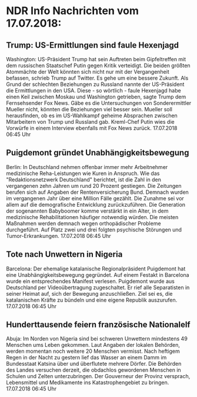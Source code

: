 # NDR Info Nachrichten vom 17.07.2018:


## Trump: US-Ermittlungen sind faule Hexenjagd
Washington:   US-Präsident Trump hat sein Auftreten beim Gipfeltreffen mit dem russischen Staatschef Putin gegen Kritik verteidigt. Die beiden größten Atommächte der Welt könnten sich nicht nur mit der Vergangenheit befassen, schrieb Trump auf Twitter. Es gehe um eine bessere Zukunft. Als Grund der schlechten Beziehungen zu Russland nannte der US-Präsident die Ermittlungen in den USA. Diese - so wörtlich - faule Hexenjagd habe einen Keil zwischen Moskau und Washington getrieben, sagte Trump dem Fernsehsender Fox News. Gäbe es die Untersuchungen von Sonderermittler Mueller nicht, könnten die Beziehungen viel besser sein. Mueller soll herausfinden, ob es im US-Wahlkampf geheime Absprachen zwischen Mitarbeitern von Trump und Russland gab. Kreml-Chef Putin wies die Vorwürfe in einem Interview ebenfalls mit Fox News zurück. 17.07.2018 06:45 Uhr 

## Puigdemont gründet Unabhängigkeitsbewegung
Berlin: In Deutschland nehmen offenbar immer mehr Arbeitnehmer medizinische Reha-Leistungen wie Kuren in Anspruch. Wie das "Redaktionsnetzwerk Deutschland" berichtet, ist die Zahl in den vergangenen zehn Jahren um rund 20 Prozent gestiegen. Die Zeitungen berufen sich auf Angaben der Rentenversicherung Bund. Demnach wurden im vergangenen Jahr über eine Million Fälle gezählt. Die Zunahme sei vor allem auf die demografische Entwicklung zurückzuführen. Die Generation der sogenannten Babyboomer komme verstärkt in ein Alter, in dem medizinische Rehabilitationen häufiger notwendig würden. Die meisten Maßnahmen werden demnach wegen orthopädischer Probleme durchgeführt. Auf Platz zwei und drei folgten psychische Störungen und Tumor-Erkrankungen. 17.07.2018 06:45 Uhr 

## Tote nach Unwettern in Nigeria
Barcelona: Der ehemalige katalanische Regionalpräsident Puigdemont hat eine Unabhängigkeitsbewegung gegründet. Auf einem Festakt in Barcelona wurde ein entsprechendes Manifest verlesen. Puigdemont wurde aus Deutschland per Videoübertragung zugeschaltet. Er rief alle Separatisten in seiner Heimat auf, sich der Bewegung anzuschließen. Ziel sei es, die katalanischen Kräfte zu bündeln und eine eigene Republik auszurufen. 17.07.2018 06:45 Uhr 

## Hunderttausende feiern französische Nationalelf
Abuja: 	Im Norden von Nigeria sind bei schweren Unwettern mindestens 49 Menschen ums Leben gekommen. Laut Angaben der lokalen Behörden, werden momentan noch weitere 20 Menschen vermisst. Nach heftigem Regen in der Nacht zu gestern lief das Wasser an einem Damm im Bundesstaat Katsina über und überflutete mehrere Dörfer. Die Behörden des Landes versuchen derzeit, die obdachlos gewordenen Menschen in Schulen und Zelten unterzubringen. Der Gouverneur der Provinz versprach, Lebensmittel und Medikamente ins Katastrophengebiet zu bringen. 17.07.2018 06:45 Uhr 
